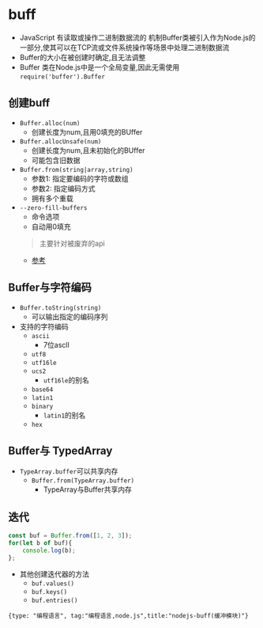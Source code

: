 # buff
- JavaScript 有读取或操作二进制数据流的 机制Buffer类被引入作为Node.js的一部分,使其可以在TCP流或文件系统操作等场景中处理二进制数据流
- Buffer的大小在被创建时确定,且无法调整
- Buffer 类在Node.js中是一个全局变量,因此无需使用 `require('buffer').Buffer`

## 创建buff  
- `Buffer.alloc(num)`
    - 创建长度为num,且用0填充的BUffer
- `Buffer.allocUnsafe(num)`    
    - 创建长度为num,且未初始化的BUffer 
    - 可能包含旧数据 
- `Buffer.from(string|array,string)`
    - 参数1: 指定要编码的字符或数组
    - 参数2: 指定编码方式
    - 拥有多个重载
- `--zero-fill-buffers`
    - 命令选项
    - 自动用0填充
    > 主要针对被废弃的api 
    - [参考](http://nodejs.cn/api/buffer.html#buffer_the_zero_fill_buffers_command_line_option)

## Buffer与字符编码
- `Buffer.toString(string)`
    - 可以输出指定的编码序列
- 支持的字符编码
    - `ascii`
        - 7位ascll
    - `utf8`
    - `utf16le`
    - `ucs2`
        - `utf16le`的别名
    - `base64`
    - `latin1`
    - `binary`
        - `latin1`的别名
    - `hex`

## Buffer与 TypedArray
- `TypeArray.buffer`可以共享内存
    - `Buffer.from(TypeArray.buffer)`
        - TypeArray与Buffer共享内存

## 迭代
```js
const buf = Buffer.from([1, 2, 3]);
for(let b of buf){
    console.log(b);
};

```
- 其他创建迭代器的方法
    - `buf.values()`
    - `buf.keys()`
    - `buf.entries()` 

```blog
{type: "编程语言", tag:"编程语言,node.js",title:"nodejs-buff(缓冲模块)"}
```

             
